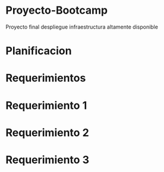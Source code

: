 # Proyecto-Bootcamp
Proyecto final despliegue infraestructura altamente disponible
# Planificacion
# Requerimientos
# Requerimiento 1
# Requerimiento 2
# Requerimiento 3
